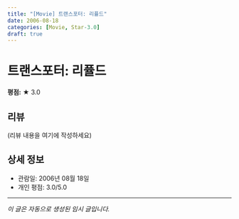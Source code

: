 ```yaml
---
title: "[Movie] 트랜스포터: 리퓰드"
date: 2006-08-18
categories: [Movie, Star-3.0]
draft: true
---
```


# 트랜스포터: 리퓰드

**평점:** ★ 3.0

## 리뷰

(리뷰 내용을 여기에 작성하세요)

## 상세 정보

- 관람일: 2006년 08월 18일
- 개인 평점: 3.0/5.0

---

*이 글은 자동으로 생성된 임시 글입니다.*
